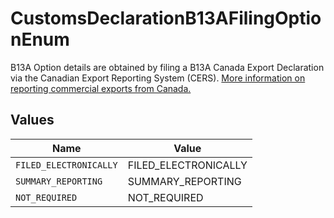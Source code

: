 # CustomsDeclarationB13AFilingOptionEnum

B13A Option details are obtained by filing a B13A Canada Export Declaration via the Canadian Export Reporting System (CERS). 
<a href="https://www.cbsa-asfc.gc.ca/services/export/guide-eng.html" target="_blank" rel="noopener noreferrer"> More information on reporting commercial exports from Canada. </a>


## Values

| Name                   | Value                  |
| ---------------------- | ---------------------- |
| `FILED_ELECTRONICALLY` | FILED_ELECTRONICALLY   |
| `SUMMARY_REPORTING`    | SUMMARY_REPORTING      |
| `NOT_REQUIRED`         | NOT_REQUIRED           |